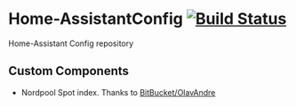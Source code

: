 # Home-AssistantConfig [![Build Status](https://travis-ci.org/jafossum/Home-AssistantConfig.svg?branch=master)](https://travis-ci.org/jafossum/Home-AssistantConfig)

Home-Assistant Config repository

## Custom Components

- Nordpool Spot index.
Thanks to [BitBucket/OlavAndre](https://bitbucket.org/OlavAndre/nordpool)
